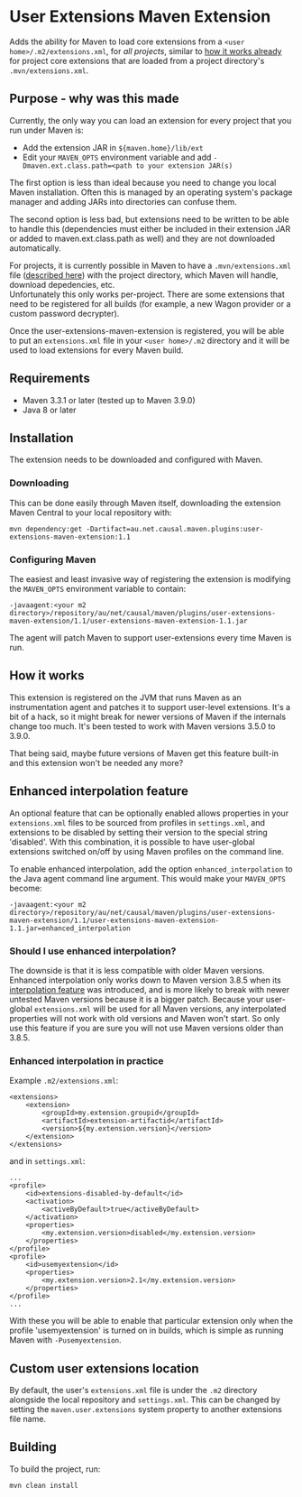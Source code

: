 # User Extensions Maven Extension

Adds the ability for Maven to load core extensions from a `<user home>/.m2/extensions.xml`,
for _all projects_, similar to [how it works already](https://maven.apache.org/guides/mini/guide-using-extensions.html) 
for project core extensions that are loaded from a project directory's `.mvn/extensions.xml`.

## Purpose - why was this made

Currently, the only way you can load an extension for every project that you run under Maven is:

- Add the extension JAR in `${maven.home}/lib/ext`
- Edit your `MAVEN_OPTS` environment variable and add `-Dmaven.ext.class.path=<path to your extension JAR(s)`

The first option is less than ideal because you need to change you local Maven installation.
Often this is managed by an operating system's package manager and adding JARs into directories
can confuse them.

The second option is less bad, but extensions need to be written to be able
to handle this (dependencies must either be included in their extension JAR or added to maven.ext.class.path as well)
and they are not downloaded automatically.

For projects, it is currently possible in Maven to have a `.mvn/extensions.xml` file 
([described here](https://maven.apache.org/configure.html#mvn-extensions-xml-file)) with 
the project directory, which Maven will handle, download depedencies, etc.  
Unfortunately this only works per-project.  There are some extensions that need to be 
registered for all builds (for example, a new Wagon provider or a custom password decrypter).

Once the user-extensions-maven-extension is registered, you will be able to put an `extensions.xml` file in your
`<user home>/.m2` directory and it will be used to load extensions for every Maven build.

## Requirements

- Maven 3.3.1 or later (tested up to Maven 3.9.0)
- Java 8 or later

## Installation

The extension needs to be downloaded and configured with Maven.

### Downloading

This can be done easily through Maven itself, downloading the extension Maven Central to your
local repository with:

```
mvn dependency:get -Dartifact=au.net.causal.maven.plugins:user-extensions-maven-extension:1.1
```

### Configuring Maven

The easiest and least invasive way of registering the extension is modifying the `MAVEN_OPTS`
environment variable to contain:

```
-javaagent:<your m2 directory>/repository/au/net/causal/maven/plugins/user-extensions-maven-extension/1.1/user-extensions-maven-extension-1.1.jar
```

The agent will patch Maven to support user-extensions every time Maven is run.

## How it works

This extension is registered on the JVM that runs Maven as an instrumentation agent and patches it to support
user-level extensions.  It's a bit of a hack, so it might break for newer versions of Maven
if the internals change too much.   It's been tested to work with Maven versions 3.5.0 to 3.9.0.

That being said, maybe future versions of Maven get this feature built-in and this extension won't be needed any more?

## Enhanced interpolation feature

An optional feature that can be optionally enabled allows properties in your `extensions.xml`
files to be sourced from profiles in `settings.xml`, and extensions to be disabled by
setting their version to the special string 'disabled'.  With this combination, it is possible
to have user-global extensions switched on/off by using Maven profiles on the command line.

To enable enhanced interpolation, add the option `enhanced_interpolation` to the Java agent
command line argument.  This would make your `MAVEN_OPTS` become:

```
-javaagent:<your m2 directory>/repository/au/net/causal/maven/plugins/user-extensions-maven-extension/1.1/user-extensions-maven-extension-1.1.jar=enhanced_interpolation
```

### Should I use enhanced interpolation?

The downside is that it is less compatible with older Maven versions.  Enhanced interpolation
only works down to Maven version 3.8.5 when its 
[interpolation feature](https://issues.apache.org/jira/browse/MNG-7395) 
was introduced, and is more likely to break with newer untested Maven versions because it 
is a bigger patch.  Because your user-global `extensions.xml` will be used for all Maven 
versions, any interpolated properties will not work with old versions and Maven won't start.
So only use this feature if you are sure you will not use Maven versions older than 3.8.5.

### Enhanced interpolation in practice

Example `.m2/extensions.xml`:

```
<extensions>
    <extension>
        <groupId>my.extension.groupid</groupId>
        <artifactId>extension-artifactid</artifactId>
        <version>${my.extension.version}</version>
    </extension>
</extensions>

```

and in `settings.xml`:

```
...
<profile>
    <id>extensions-disabled-by-default</id>
    <activation>
        <activeByDefault>true</activeByDefault>
    </activation>
    <properties>
        <my.extension.version>disabled</my.extension.version>
    </properties>
</profile>
<profile>
    <id>usemyextension</id>
    <properties>
        <my.extension.version>2.1</my.extension.version>
    </properties>
</profile>
...
```

With these you will be able to enable that particular extension only when the 
profile 'usemyextension' is turned on in builds, which is simple as running 
Maven with `-Pusemyextension`.


## Custom user extensions location

By default, the user's `extensions.xml` file is under the `.m2` directory alongside
the local repository and `settings.xml`.  This can be changed by setting the 
`maven.user.extensions` system property to another extensions file name.

## Building

To build the project, run:

```
mvn clean install
```
